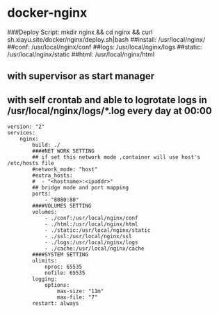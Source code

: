 # docker-nginx
###Deploy Script:
    mkdir nginx && cd nginx && curl sh.xiayu.site/docker/nginx/deploy.sh|bash
##install: /usr/local/nginx/
##conf:    /usr/local/nginx/conf
##logs:    /usr/local/nginx/logs
##static:  /usr/local/nginx/static
##html:    /usr/local/nginx/html

## with supervisor as start manager
## with self crontab and able to logrotate logs in /usr/local/nginx/logs/*.log every day at 00:00
    
    
    version: "2"
    services:
        nginx:
            build: ./
            ####NET WORK SETTING
            ## if set this network mode ,container will use host's /etc/hosts file
            #network_mode: "host"
            #extra_hosts:
            #  - "<hostname>:<ipaddr>"
            ## bridge mode and port mapping
            ports:
                - "8080:80"
            ####VOLUMES SETTING
            volumes:
                - ./conf:/usr/local/nginx/conf
                - ./html:/usr/local/nginx/html
                - ./static:/usr/local/nginx/static
                - ./ssl:/usr/local/nginx/ssl
                - ./logs:/usr/local/nginx/logs
                - ./cache:/usr/local/nginx/cache
            ####SYSTEM SETTING
            ulimits:
                nproc: 65535
                nofile: 65535
            logging:
                options:
                    max-size: "11m"
                    max-file: "7"
            restart: always
